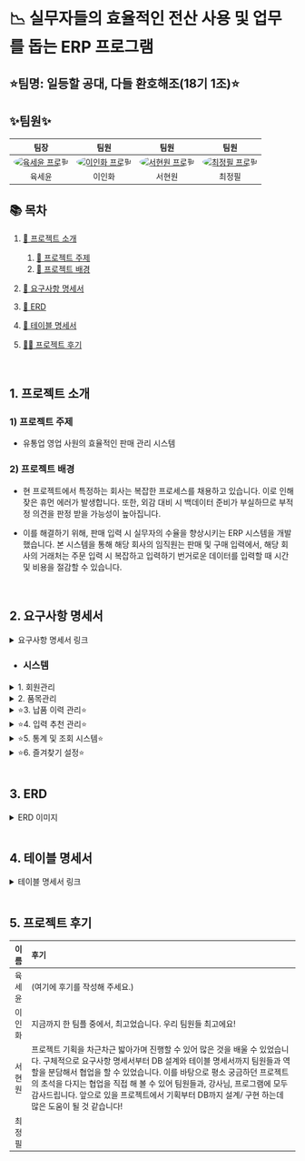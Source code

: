 # 📉 실무자들의 효율적인 전산 사용 및 업무를 돕는 ERP 프로그램
## ⭐팀명: 일등할 공대, 다들 환호해조(18기 1조)⭐

## ✨팀원✨
<table style="width:100%;">
  <thead>
    <tr align="center">
      <th>팀장</th>
      <th>팀원</th>
      <th>팀원</th>
      <th>팀원</th>
    </tr>
  </thead>
  <tbody>
    <tr align="center">
      <td>
        <a href="https://github.com/KorSwib" target="_blank">
          <img src="https://avatars.githubusercontent.com/KorSwib" width="100px" alt="육세윤 프로필" style="border-radius:50%"/>
        </a>
      </td>
      <td>
        <a href="https://github.com/Inhwa1003" target="_blank">
          <img src="https://avatars.githubusercontent.com/Inhwa1003" width="100px" alt="이인화 프로필" style="border-radius:50%"/>
        </a>
      </td>
      <td>
        <a href="https://github.com/viroovr" target="_blank">
          <img src="https://avatars.githubusercontent.com/viroovr" width="100px" alt="서현원 프로필" style="border-radius:50%"/>
        </a>
      </td>
      <td>
        <a href="https://github.com/wjdvlf5456" target="_blank">
          <img src="https://avatars.githubusercontent.com/wjdvlf5456" width="100px" alt="최정필 프로필" style="border-radius:50%"/>
        </a>
      </td>
    </tr>
    <tr align="center">
      <td>육세윤</td>
      <td>이인화</td>
      <td>서현원</td>
      <td>최정필</td>
    </tr>

  </tbody>
</table>


## 📚 목차
1. [📂 프로젝트 소개](#intro)
   1) [🎯 프로젝트 주제](#topic)
   2) [📱 프로젝트 배경](#background)
    
2. [📝 요구사항 명세서](#requirements)
   
4. [🔗 ERD](#erd-link)
   
6. [📄 테이블 명세서](#table_specifications)
   
8. [👨‍💻 프로젝트 후기](#retrospective)


<br>


## <a id="intro"></a>1. 프로젝트 소개
### <a id="topic"></a> 1) 프로젝트 주제
- 유통업 영업 사원의 효율적인 판매 관리 시스템
### <a id="background"></a> 2) 프로젝트 배경
-  현 프로젝트에서 특정하는 회사는 복잡한 프로세스를 채용하고 있습니다. 이로 인해 잦은 휴먼 에러가 발생합니다. 또한, 외감 대비 시 백데이터 준비가 부실하므로 부적정 의견을 판정 받을 가능성이 높아집니다.
  
-  이를 해결하기 위해, 판매 입력 시 실무자의 수율을 향상시키는 ERP 시스템을 개발했습니다. 본 시스템을 통해 해당 회사의 임직원는 판매 및 구매 입력에서, 해당 회사의 거래처는 주문 입력 시 복잡하고 입력하기 번거로운 데이터를 입력할 때 시간 및 비용을 절감할 수 있습니다.


<br>


## <a id="requirements"></a>2. 요구사항 명세서

<details>
<summary>요구사항 명세서 링크</summary>
<div markdown="1">
[https://docs.google.com/spreadsheets/d/1rTjaT62c36xYGsWzVaBISN6cNFUnTbNTU2lRPsEm0gU/edit?gid=67669380#gid=67669380]
</div>
</details>

- ### 시스템
 <details>
<summary>1. 회원관리</summary>
<div markdown="1">

1) 사용자 등록

     : 아이디, 비밀번호, 이름, 연락, 이메일, 주민등록번호 등 기입
![register](src/assets/img/ui/register.png)
   
2) 가입 승인 및 권한 설정

    : 관리자는 가입 요청 목록 확인 및 승인 또는 반려 가능

3) 가입 결과 알림

    : 성공 시 로그인 페이지, 실패 시 오류 메세지 출력

4) 기본 로그인 기능

    : 등록된 사용자만 아이디/ 비밀번호로 로그인

5) 접근권한 제어

    : 사용자 권한에 따라, 접근 메뉴 달라짐

6) 로그인 상태 유지/ 만료

    : 일정 시간 무활동 시, 자동 로그아웃 및 수동 로그아웃 가능
![login](src/assets/img/ui/available_logout.png)
   
</div>
</details>

<details>
<summary>2. 품목관리</summary>
<div markdown="1">
  
1) 품목 등록

    : 품목명, 품목코드, 단위 등 신규 품목 등록

- 기본화면
  ![table](src/assets/img/ui/table_basic.png)
   
2) 품목 사용 중지

    : 비활성화 처리, 추천 및 검색에 노출 안됨.
   
3) 품목 삭제

    : 이전 수불 기록이 없는 경우에만 가능

4) ⭐품목 검색⭐

    : 품목명/ 코드/ 검색창 내용 검색
- 품목검색
![search](src/assets/img/ui/search.png)
    
- 검색창내용
![similar_word](src/assets/img/ui/similar_word.png)

5) 품목 수정

    : 관리자는 품목 단위, 수량, 명칭 수정 및 검색창내용 추가 가능

6) 품목 상세보기

    : 규격, 단위, 재고 수량, 검색창내용 등을 확인 가능
</div>
</details>


<details>
<summary>⭐3. 납품 이력 관리⭐</summary>
<div markdown="1">

1) 구매 전표 입력

      : 거래처, 구매 일자, 납기 일자 등 기본 정보 입력
   
- 거래 날짜 설정
  ![table_date](src/assets/img/ui/date.png)

2) 품목 및 수량 입력
  
    : 품목 추가, 수량, 구매 단가 등 입력

3) 구매 전표 저장 및 수정

    : 작성 중인 구매 전표 저장 또는 임시저장

4) 구매 전표 조회 및 검색

    : 기간별, 공급처별, 품목별, 과거 구매 이력 주문서 조회 및 검색

5) 구매 전표 상태 관리

    : '작성중', '주문완료' 등 상태 표시 및 상태 변경 시 이력 남음

6) 판매/ 주문서 입력

    : 판매/ 주문서의 기본 정보(판매처, 주문일자, 납기 일자 등) 입력

7) 품목 및 수량 입력

    : 품목 검색 및 추가, 수량, 판매 단가 입력

8) 판매/ 주문서 저장 및 수정

    : 판매/ 주문서 전표 저장 및 임시저장

  - 판매/ 주문서
  ![total](src/assets/img/ui/total.png)

9) 판매/ 주문서 조회 및 검색

    : 과거 판매 이력 주문서 조회 및 검색

10) 판매/ 주문서 상태 관리
    
       : 판매 상태 변경 및 추적

</div>
</details>


<details>
<summary>⭐4. 입력 추천 관리⭐</summary>
<div markdown="1">

1) 거래처 추천 입력

    : 거래처별 과거 구매/ 판매 이력을 기반으로 입력 시 추천 품목 TOP10을 자동으로 노출

2) 영업사원 품목 추천

    : 각 영업 사원의 판매 빈도수에 비례하여, 최적화된 품목 리스트를 제공


- Top 10 품목 추천
  ![Top 10](src/assets/img/ui/recommand.png)

3) 추천 품목 편집

    : 자동 추천된 품목 리스트를 사용자가 직접 편집 가능

4) 수동 입력 병행

   : 사용자 임의로 직접 조회 및 입력

</div>
</details>


<details>
<summary>⭐5. 통계 및 조회 시스템⭐</summary>
<div markdown="1">

1) 구매관리

    : 품목별 입고 통계 조회

2) 재고관리

    : 품목별 현재 재고 조회

3) 출하 및 판매관리

    : 거래처별 출고, 매출 집

4) 관리지원

    : 사용자 조회 이력 기록

</div>
</details>


<details>
<summary>⭐6. 즐겨찾기 설정⭐</summary>
<div markdown="1">
  
1) 즐겨찾기 등록

    : 사용자가 자주 사용하는 품목을 등록하는 기능.
   
- 즐겨찾기 등록
  ![table_date](src/assets/img/ui/star.png)

2) 즐겨찾기 조회

    : 즐겨찾는 품목 목록 표시

3) 즐겨찾기 삭제

    : 각 항목 옆에 '삭제' 버튼

4) 즐겨찾기 순서 변경

    : 드래그 앤 드롭으로 순서 변경

</div>
</details>
<br>


## <a id="erd-link"></a>3. ERD
<details>
<summary> ERD 이미지 </summary>
<div markdown="1">

![erd](src/assets/img/erd_color.png)
</div>
</details>
<br>


## 4. 테이블 명세서
<details>
<summary>테이블 명세서 링크</summary>
<div markdown="1">


(https://docs.google.com/spreadsheets/d/1rTjaT62c36xYGsWzVaBISN6cNFUnTbNTU2lRPsEm0gU/edit?usp=sharing)

</div>
</details>

<br>


## <a id="retrospective"></a>5. 프로젝트 후기
| 이름 | 후기                 |
|:---:|:-------------------|
| 육세윤 | (여기에 후기를 작성해 주세요.) |
| 이인화 |  지금까지 한 팀플 중에서, 최고었습니다. 우리 팀원들 최고에요!          |
| 서현원 | 프로젝트 기획을 차근차근 밟아가며 진행할 수 있어 많은 것을 배울 수 있었습니다. 구체적으로 요구사항 명세서부터 DB 설계와 테이블 명세서까지 팀원들과 역할을 분담해서 협업을 할 수 있었습니다. 이를 바탕으로 평소 궁금하던 프로젝트의 초석을 다지는 협업을 직접 해 볼 수 있어 팀원들과, 강사님, 프로그램에 모두 감사드립니다. 앞으로 있을 프로젝트에서 기획부터 DB까지 설계/ 구현 하는데 많은 도움이 될 것 같습니다!                   |
| 최정필 |                    |
